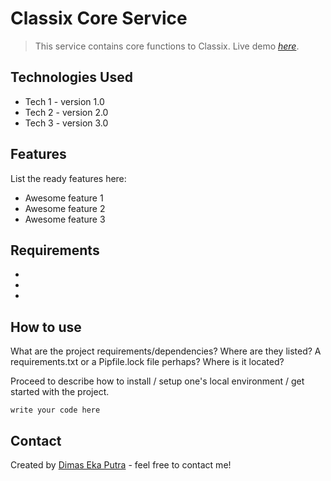 # Classix Core Service
> This service contains core functions to Classix.
> Live demo [_here_](https://www.example.com). 



## Technologies Used
- Tech 1 - version 1.0
- Tech 2 - version 2.0
- Tech 3 - version 3.0


## Features
List the ready features here:
- Awesome feature 1
- Awesome feature 2
- Awesome feature 3

## Requirements
-
-
-

## How to use
What are the project requirements/dependencies? Where are they listed? A requirements.txt or a Pipfile.lock file perhaps? Where is it located?

Proceed to describe how to install / setup one's local environment / get started with the project.

`write your code here`


## Contact
Created by [Dimas Eka Putra](https://www.linkedin.com/in/masdimasekaputra/) - feel free to contact me!

